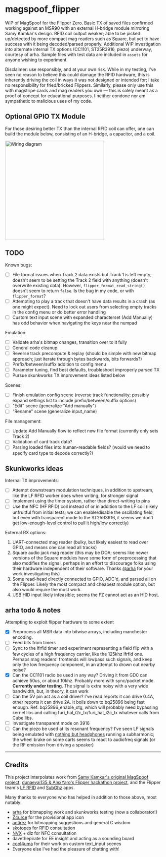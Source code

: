 # magspoof_flipper
WIP of MagSpoof for the Flipper Zero. Basic TX of saved files confirmed working against an MSR90 with an external H-bridge module mirroring Samy Kamkar's design. RFID coil output weaker; able to be picked up/detected by more compact mag readers such as Square, but yet to have success with it being decoded/parsed properly. Additional WIP investigation into alternate internal TX options (CC1101, ST25R3916, piezo) underway, courtesy of arha. Sample files with test data are included in `assets` for anyone wishing to experiment.

Disclaimer: use responsibly, and at your own risk. While in my testing, I've seen no reason to believe this could damage the RFID hardware, this is inherently driving the coil in ways it was not designed or intended for; I take no responsibility for fried/bricked Flippers. Similarly, please only use this with magstripe cards and mag readers you own — this is solely meant as a proof of concept for educational purposes. I neither condone nor am sympathetic to malicious uses of my code.

## Optional GPIO TX Module
For those desiring better TX than the internal RFID coil can offer, one can build the module below, consisting of an H-bridge, a capacitor, and a coil.

<img src="https://user-images.githubusercontent.com/20050953/215654078-1f4b370e-21b3-4324-b63c-3bbbc643120e.png" alt="Wiring diagram" title="Wiring diagram" style="height:320px">


## TODO
Known bugs:
- [ ] File format issues when Track 2 data exists but Track 1 is left empty; doesn't seem to be setting the Track 2 field with anything (doesn't overwrite existing data). However, `flipper_format_read_string()` doesn't seem to return `false`. Is the bug in my code, or with `flipper_format`?
- [ ] Attempting to play a track that doesn't have data results in a crash (as one might expect). Need to lock out users from selecting empty tracks in the config menu or do better error handling
- [ ] Custom text input scene with expanded characterset (Add Manually) has odd behavior when navigating the keys near the numpad

Emulation:
- [ ] Validate arha's bitmap changes, transition over to it fully
- [ ] General code cleanup
- [ ] Reverse track precompute & replay (should be simple with new bitmap approach; just iterate through bytes backwards, bits forwards?)
- [ ] Prefix/between/suffix addition to config menu
- [ ] Parameter tuning, find best defaults, troubleshoot improperly parsed TX
- [ ] Pursue skunkworks TX improvement ideas listed below

Scenes:
- [ ] Finish emulation config scene (reverse track functionality; possibly expand settings list to include prefix/between/suffix options)
- [ ] "Edit" scene (generalize "Add manually")
- [ ] "Rename" scene (generalize input_name)

File management:
- [ ] Update Add Manually flow to reflect new file format (currently only sets Track 2)
- [ ] Validation of card track data?
- [ ] Parsing loaded files into human-readable fields? (would we need to specify card type to decode correctly?)

## Skunkworks ideas
Internal TX improvements:
- [ ] Attempt downstream modulation techniques, in addition to upstream, like the LF RFID worker does when writing, for stronger signal
- [ ] Implement using the timer system, rather than direct-writing to pins
- [ ] Use the NFC (HF RFID) coil instead of or in addition to the LF coil (likely unfruitful from initial tests; we can enable/disable the oscillating field, but even with transparent mode to the ST25R3916, it seems we don't get low-enough-level control to pull it high/low correctly) 

External RX options:
1. UART-connected mag reader (bulky, but likely easiest to read over GPIO, and means one can read all tracks)
2. Square audio jack mag reader (this may be DOA; seems like newer versions of the Square modules have some form of preprocessing that also modifies the signal, perhaps in an effort to discourage folks using their hardware independent of their software. Thanks [@arha](https://github.com/arha) for your work investigating this)
3. Some read-head directly connected to GPIO, ADC'd, and parsed all on the Flipper. Likely the most compact and cheapest module option, but also would require the most work.
4. USB HID input likely infeasible; seems the FZ cannot act as an HID host.

## arha todo & notes
Attempting to exploit flipper hardware to some extent

- [X] Preprocess all MSR data into bitwise arrays, including manchester encoding. 
- [ ] Feed bits from timers
- [ ] Sync to the lfrfid timer and experiment representing a field flip with a few cycles of a high frequency carrier, like the 125khz lfrfid one. Perhaps mag readers' frontends will lowpass such signals, and keep only the low frequency component, in an attempt to drown out nearby noise?
- [X] Can the CC1101 radio be used in any way? Driving it from GD0 can achieve 50us, or about 10khz. Probably more with sync/packet mode. **Currently under testing**. The signal is extra noisy with a very wide bandwidth, but, in theory, it can work
- [ ] Can the 5V pin act as a coil driver? I've read reports it can drive 0.4A, other reports it can drive 2A. It boils down to bq25896 being fast enough. Ref: bq25896_enable_otg, which will probably need bypassing kernel libs and calling furi_hal_i2c_tx/furi_hal_i2c_tx whatever calls from Cube libs.
- [ ] Investigate transparent mode on 3916
- [ ] Can the piezo be used at its resonant frequency? I've seen LF signals being emulated with [nothing but headphones](https://github.com/smre/DCF77/blob/master/DCF77.py#L124) running a subharmonic; the wheel brake on some carts seems to react to audiofreq signals (or the RF emission from driving a speaker)

----
## Credits
This project interpolates work from [Samy Kamkar's original MagSpoof project](https://github.com/samyk/magspoof), [dunaevai135 & AlexYaro's Flipper hackathon project](https://github.com/dunaevai135/flipperzero-firmware), and the Flipper team's [LF RFID](https://github.com/flipperdevices/flipperzero-firmware/tree/dev/applications/main/lfrfid) and [SubGhz](https://github.com/flipperdevices/flipperzero-firmware/tree/dev/applications/main/subghz) apps.  

Many thanks to everyone who has helped in addition to those above, most notably: 
- [arha](https://github.com/arha) for bitmapping work and skunkworks testing (now a collaborator!)
- [Z4urce](https://github.com/Z4urce) for the provisional app icon
- [antirez](https://github.com/antirez) for bitmapping suggestions and general C wisdom
- [skotopes](https://github.com/skotopes) for RFID consultation
- [NVX](https://github.com/nvx) + dlz for NFC consultation
- davethepirate for EE insight and acting as a sounding board
- [cool4uma](https://github.com/cool4uma) for their work on custom text_input scenes 
- Everyone else I've had the pleasure of chatting with!
